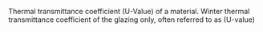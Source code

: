 Thermal transmittance coefficient (U-Value) of a material.
Winter thermal transmittance coefficient of the glazing only, often referred to as (U-value)